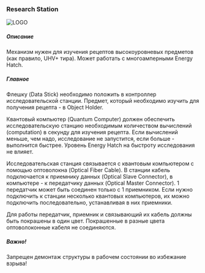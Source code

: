 ### Research Station

![LOGO](https://cdn.discordapp.com/attachments/916393114166525974/916638729341374504/RESEARCHSTATION.png)

##### Описание

Механизм нужен для изучения рецептов высокоуровневых предметов (как правило, UHV+ тира). Может работать с многоамперными Energy Hatch.

##### Главное

Флешку (Data Stick) необходимо положить в контроллер исследовательской станции. Предмет, который необходимо изучить для получения рецепта - в Object Holder.

Квантовый компьютер (Quantum Computer) должен обеспечить исследовательскую станцию необходимым количеством вычислений (computation) в секунду для изучения рецепта. Если вычислений меньше, чем надо, исследование не запустится, если больше - выполнится быстрее. Уровень Energy Hatch на быстроту исследования не влияет.


Исследовательская станция связывается с квантовым компьютером с помощью оптоволокна (Optical Fiber Cable). В станции кабель подключается к приемнику данных (Optical Slave Connector), в компьютере - к передатчику данных (Optical Master Connector). 1 передатчик может быть соединен только с 1 приемником. Если нужно подключить к станции несколько квантовых компьютеров, их можно подключить последовательно, устанавливая в них приемники.


Для работы передатчик, приемник и связывающий их кабель должны быть покрашены в один цвет. Покрашенные в разные цвета оптоволоконные кабеля не соединяются.

##### Важно!

Запрещен демонтаж структуры в рабочем состоянии во избежание взрыва!

